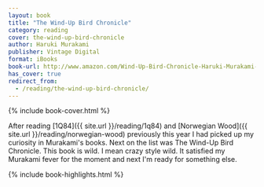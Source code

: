 ```yaml
---
layout: book
title: "The Wind-Up Bird Chronicle"
category: reading
cover: the-wind-up-bird-chronicle
author: Haruki Murakami
publisher: Vintage Digital
format: iBooks
book-url: http://www.amazon.com/Wind-Up-Bird-Chronicle-Haruki-Murakami-ebook/dp/B005TKD5W6/
has_cover: true
redirect_from:
  - /reading/the-wind-up-bird-chronicle/
---
```

{% include book-cover.html %}

After reading [1Q84]({{ site.url }}/reading/1q84) and [Norwegian Wood]({{ site.url }}/reading/norwegian-wood) previously this year I had picked up my curiosity in Murakami's books. Next on the list was The Wind-Up Bird Chronicle. This book is wild. I mean crazy style wild. It satisfied my Murakami fever for the moment and next I'm ready for something else.

{% include book-highlights.html %}

